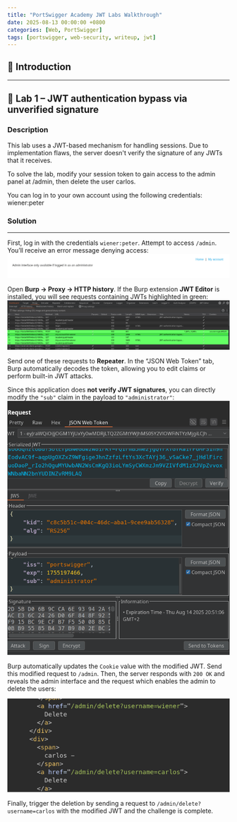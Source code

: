 ```yaml
---
title: "PortSwigger Academy JWT Labs Walkthrough"
date: 2025-08-13 00:00:00 +0800
categories: [Web, PortSwigger]
tags: [portswigger, web-security, writeup, jwt]
---
```



## 📜 Introduction


---

## 🔹 Lab 1 – JWT authentication bypass via unverified signature

### Description

This lab uses a JWT-based mechanism for handling sessions. Due to implementation flaws, the server doesn't verify the signature of any JWTs that it receives.

 To solve the lab, modify your session token to gain access to the admin panel at /admin, then delete the user carlos.

 You can log in to your own account using the following credentials: wiener:peter


### Solution
---

First, log in with the credentials `wiener:peter`. Attempt to access `/admin`. You’ll receive an error message denying access: 
![Error Message](/assets/img/2025-08-14_20-03.png)

Open **Burp → Proxy → HTTP history**. If the Burp extension **JWT Editor** is installed, you will see requests containing JWTs highlighted in green: 
![JWT](/assets/img/2025-08-14_20-07.png)

Send one of these requests to **Repeater**. In the “JSON Web Token” tab, Burp automatically decodes the token, allowing you to edit claims or perform built-in JWT attacks.  

Since this application does **not verify JWT signatures**, you can directly modify the `"sub"` claim in the payload to `"administrator"`: 
![Editing JWT](/assets/img/2025-08-14_20-13.png)

Burp automatically updates the `Cookie` value with the modified JWT. Send this modified request to `/admin`. Then, the server responds with `200 OK` and reveals the admin interface and the request which enables the admin to delete the users:

![Deleting Carlos](/assets/img/2025-08-14_20-18.png)

Finally, trigger the deletion by sending a request to `/admin/delete?username=carlos` with the modified JWT and the challenge is complete.